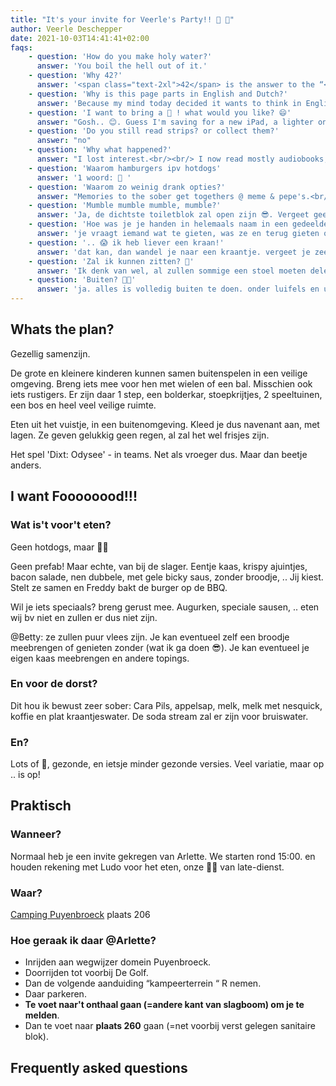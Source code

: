 ```yaml
---
title: "It's your invite for Veerle's Party!! 🥳 🎉"
author: Veerle Deschepper
date: 2021-10-03T14:41:41+02:00
faqs: 
    - question: 'How do you make holy water?'
      answer: 'You boil the hell out of it.'
    - question: 'Why 42?'
      answer: '<span class="text-2xl">42</span> is the answer to the “<span class="font-light">ultimate question of life, the universe, and everything,</span>” a joke in Douglas Adams’s 1979 novel, The Hitchhiker’s Guide to the Galaxy.'
    - question: 'Why is this page parts in English and Dutch?'
      answer: 'Because my mind today decided it wants to think in English for some reason, voor andere dingskes is het dan weer "hey laten we daarvoor denken in het Nederlands". ¯\_(ツ)_/¯ '
    - question: 'I want to bring a 🎁 ! what would you like? 😄'
      answer: "Gosh.. 😊. Guess I'm saving for a new iPad, a lighter one that I use for reading without arm strain. Resources to help fund <span class='font-light'>our-amazing-SaaS-app-in-progress</span> Multipass are great as well. And at some point I will need to uprgrade my iWatch, this thing helps me to manage my illness like 😱. <br/><br/>But I'm content with any new memory or drawing to be cherished and enjoyed for the years ahead"
    - question: 'Do you still read strips? or collect them?'
      answer: "no"
    - question: 'Why what happened?'
      answer: "I lost interest.<br/><br/> I now read mostly audiobooks, English ones through Audible. Want to know what I like and read? <a target='_blank' href='https://www.goodreads.com/user/show/57591973-veerle-deschepper'>Take a Look!</a> Hint: it's 'Discworld'. 🐢 "
    - question: 'Waarom hamburgers ipv hotdogs'
      answer: '1 woord: 🧀 '
    - question: 'Waarom zo weinig drank opties?'
      answer: "Memories to the sober get togethers @ meme & pepe's.<br/> Ipv Tafelbier kiezen we wel voor blikjes Cara Pils (makkelijker op de kamping). <br/>Appelsap voor de kindjes."
    - question: 'Mumble mumble mumble, mumble?'
      answer: 'Ja, de dichtste toiletblok zal open zijn 😎. Vergeet geen papier mee te nemen. Handen wassen kan op onze plaats in de gezamelijke oranje emmer met water. Geen warm water. sorry!'
    - question: 'Hoe was je je handen in helemaals naam in een gedeelde emmer? 🤔'
      answer: 'je vraagt iemand wat te gieten, was ze en terug gieten om af te spoelen. zo blijft het water vers! Als volleerde scout kan jij dit natuurlijk helemaal alleen!'
    - question: '.. 😱 ik heb liever een kraan!'
      answer: 'dat kan, dan wandel je naar een kraantje. vergeet je zeep en handdoek niet.'
    - question: 'Zal ik kunnen zitten? 🤔'
      answer: 'Ik denk van wel, al zullen sommige een stoel moeten delen'
    - question: 'Buiten? 🥶🥶'
      answer: 'ja. alles is volledig buiten te doen. onder luifels en uit de wind. maar buiten non te less.'
---
```

<content-image src="/img/42.png" alt="42"></content-image>
## Whats the plan? 
Gezellig samenzijn.

De grote en kleinere kinderen kunnen samen buitenspelen in een veilige omgeving. Breng iets mee voor hen met wielen of een bal. Misschien ook iets rustigers. Er zijn daar 1 step, een bolderkar, stoepkrijtjes, 2 speeltuinen, een bos en heel veel veilige ruimte.

Eten uit het vuistje, in een buitenomgeving. Kleed je dus navenant aan, met lagen. Ze geven gelukkig geen regen, al zal het wel frisjes zijn. 

Het spel 'Dixt: Odysee' - in teams. Net als vroeger dus. Maar dan beetje anders. 

## I want Foooooood!!!
### Wat is't voor't eten?
Geen hotdogs, maar <span class='text-2xl'>🍔🍔</span>

Geen prefab! Maar echte, van bij de slager. Eentje kaas, krispy ajuintjes, bacon salade, nen dubbele, met gele bicky saus, zonder broodje, .. Jij kiest. Stelt ze samen en Freddy bakt de burger op de BBQ.

Wil je iets speciaals? breng gerust mee. Augurken, speciale sausen, .. eten wij bv niet en zullen er dus niet zijn.

@Betty: ze zullen puur vlees zijn. Je kan eventueel zelf een broodje meebrengen of genieten zonder (wat ik ga doen 😎). Je kan eventueel je eigen kaas meebrengen en andere topings.

<content-image src="/img/spongebob-burger.png" alt="picture of Spongebob kissing a Krabby Patty"></content-image>

### En voor de dorst? 
Dit hou ik bewust zeer sober: Cara Pils, appelsap, melk, melk met nesquick, koffie en plat kraantjeswater. De soda stream zal er zijn voor bruiswater.

### En?
Lots of 🍬, gezonde, en ietsje minder gezonde versies. Veel variatie, maar op .. is op!

## Praktisch
### Wanneer?
Normaal heb je een invite gekregen van Arlette. We starten rond 15:00. en houden rekening met Ludo voor het eten, onze 🧑‍🚒 van late-dienst.

### Waar?
[Camping Puyenbroeck](https://goo.gl/maps/KiFdHqVn7F3PkDJXA) plaats 206


### Hoe geraak ik daar @Arlette?
- Inrijden aan wegwijzer domein Puyenbroeck. 
- Doorrijden tot voorbij De Golf. 
- Dan de volgende aanduiding “kampeerterrein “ R nemen. 
- Daar parkeren. 
- **Te voet naar't onthaal gaan (=andere kant van slagboom) om je te melden**. 
- Dan te voet naar **plaats 260** gaan (=net voorbij verst gelegen sanitaire blok).

## Frequently asked questions
<Faq :items="faqs"></Faq>

